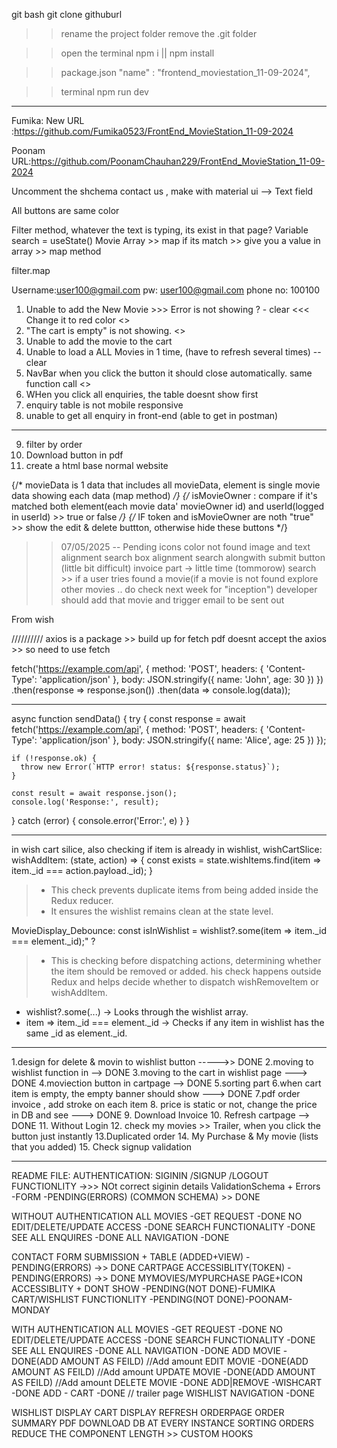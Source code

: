 git bash
git clone githuburl

>> rename the project folder
>> remove the .git folder

>>open the terminal
>>npm i || npm install

>>package.json
>>"name" : "frontend_moviestation_11-09-2024",

>>terminal
>>npm run dev
-------------------------------------------------------------------------
Fumika:
New URL :https://github.com/Fumika0523/FrontEnd_MovieStation_11-09-2024

Poonam 
URL:https://github.com/PoonamChauhan229/FrontEnd_MovieStation_11-09-2024

<!-- Add Movie -->
Uncomment the shchema
contact us , make with material ui --> Text field

All buttons are same color

<!-- Search Bar -->
Filter method, whatever the text is typing, its exist in that page?
Variable search = useState() 
Movie Array >> map
if its match >> give you a value in array >> map method

filter.map

Username:user100@gmail.com
pw: user100@gmail.com
phone no: 100100

<!-- ISSUE -->
1. Unable to add the New Movie >>> Error is not showing ? - clear <<< Change it to red color <<DONE>>
2. "The cart is empty" is not showing. <<DONE>>
3. Unable to add the movie to the cart 
4. Unable to load a ALL Movies in 1 time, (have to refresh several times) -- clear
5. NavBar when you click the button it should close automatically. same function call <<DONE>>
6. WHen you click all enquiries, the table doesnt show first
7. enquiry table is not mobile responsive
8. unable to get all enquiry in front-end (able to get in postman)

---
9. filter by order
10. Download button in pdf
11. create a html base normal website



{/* movieData is 1 data that includes all movieData,
    element is single movie data showing each data (map method) */}
    {/* isMovieOwner : compare if it's matched both element(each movie data' movieOwner id) and userId(logged in userId) >> true or false  */}
    {/* IF token and isMovieOwner are noth "true" >> show the edit & delete buttton, otherwise hide these buttons */}

>> 07/05/2025 -- Pending
icons color
not found image and text alignment
search box alignment 
search alongwith submit button (little bit difficult)
invoice part -> little time (tommorow)
search >> if a user tries found a movie(if a movie is not found explore other movies .. do check next week for "inception") 
>> developer should add that movie and trigger email to be sent out

From wish 

//////////
axios is a package >> build up for fetch
pdf doesnt accept the axios >> so need to use fetch

fetch('https://example.com/api', {
  method: 'POST',
  headers: {
    'Content-Type': 'application/json'
  },
  body: JSON.stringify({
    name: 'John',
    age: 30
  })
})
.then(response => response.json())
.then(data => console.log(data));


------------------------------------

async function sendData() {
  try {
    const response = await fetch('https://example.com/api', {
      method: 'POST',
      headers: {
        'Content-Type': 'application/json'
      },
      body: JSON.stringify({
        name: 'Alice',
        age: 25
      })
    });

    if (!response.ok) {
      throw new Error(`HTTP error! status: ${response.status}`);
    }

    const result = await response.json();
    console.log('Response:', result);
  } catch (error) {
    console.error('Error:', e)
    }
}



----
in wish cart silice, also checking if item is already in wishlist,
wishCartSlice: 
 wishAddItem: (state, action) => {
      const exists = state.wishItems.find(item => item._id === action.payload._id); }
> - This check prevents duplicate items from being added inside the Redux reducer.
> - It ensures the wishlist remains clean at the state level.


MovieDisplay_Debounce:
 const isInWishlist = wishlist?.some(item => item._id === element._id);"   ?
>- This is checking before dispatching actions, determining whether the item should be removed or added.
>his check happens outside Redux and helps decide whether to dispatch wishRemoveItem or wishAddItem.

- wishlist?.some(...) → Looks through the wishlist array.
- item => item._id === element._id → Checks if any item in wishlist has the same _id as element._id.

----------------------
1.design for delete & movin to wishlist button                ----->> DONE
2.moving to wishlist function in                              --> DONE
3.moving to the cart in wishlist page                        ---> DONE
4.moviection button in cartpage                               --> DONE
5.sorting part
6.when cart item is empty, the empty banner should show       ---> DONE
7.pdf order invoice , add stroke on each item 
8. price is static or not, change the price in DB and see      ---> DONE
9. Download Invoice
10. Refresh cartpage                                            --> DONE
11. Without Login
12. check my movies <WOrk> >> Trailer, when you click the button just instantly 
13.Duplicated order
14. My Purchase & My movie (lists that you added)  <WOrk>
15. Check signup validation

------------
README FILE:
AUTHENTICATION:
SIGININ /SIGNUP /LOGOUT FUNCTIONLITY                    ->>> NOt correct siginin details
ValidationSchema + Errors -FORM                         -PENDING(ERRORS) (COMMON SCHEMA) >> DONE

WITHOUT AUTHENTICATION
ALL MOVIES -GET REQUEST                                  -DONE
NO EDIT/DELETE/UPDATE ACCESS                             -DONE
SEARCH FUNCTIONALITY                                     -DONE
SEE ALL ENQUIRES                                         -DONE
ALL NAVIGATION                                           -DONE

CONTACT FORM SUBMISSION + TABLE (ADDED+VIEW)             -PENDING(ERRORS) ->> DONE
CARTPAGE ACCESSIBLITY(TOKEN)                             -PENDING(ERRORS) ->> DONE
MYMOVIES/MYPURCHASE   PAGE+ICON ACCESSIBLITY + DONT SHOW -PENDING(NOT DONE)-FUMIKA <WORK>
CART/WISHLIST FUNCTIONLITY                               -PENDING(NOT DONE)-POONAM-MONDAY

WITH AUTHENTICATION
ALL MOVIES -GET REQUEST                                 -DONE
NO EDIT/DELETE/UPDATE ACCESS                            -DONE
SEARCH FUNCTIONALITY                                    -DONE
SEE ALL ENQUIRES                                        -DONE
ALL NAVIGATION                                          -DONE
ADD MOVIE                                               -DONE(ADD AMOUNT AS FEILD) //Add amount
EDIT MOVIE                                              -DONE(ADD AMOUNT AS FEILD) //Add amount
UPDATE MOVIE                                            -DONE(ADD AMOUNT AS FEILD) //Add amount
DELETE MOVIE                                            -DONE
ADD|REMOVE -WISHCART                                    -DONE
ADD - CART                                              -DONE // trailer page
WISHLIST NAVIGATION                                     -DONE


WISHLIST DISPLAY
CART DISPLAY
REFRESH
ORDERPAGE
ORDER SUMMARY
PDF DOWNLOAD
DB AT EVERY INSTANCE
SORTING ORDERS
REDUCE THE COMPONENT LENGTH  >> CUSTOM HOOKS